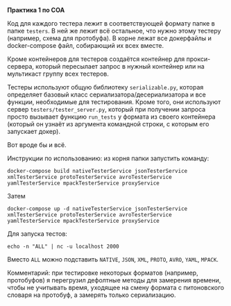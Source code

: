 **Практика 1 по СОА**

Код для каждого тестера лежит в соответствующей формату папке в папке `testers`. В ней же лежит всё остальное, что нужно этому тестеру (например, схема для протобуфа). В корне лежат все докерфайлы и docker-compose файл, собирающий их всех вместе.

Кроме контейнеров для тестеров создаётся контейнер для прокси-сервера, который пересылает запрос в нужный контейнер или на мультикаст группу всех тестеров.

Тестеры используют общую библиотеку `serializable.py`, которая определяет базовый класс сериализатора/десериализатора и все функции, необходимые для тестирования. Кроме того, они используют сервер `testers/tester_server.py`, который при получении запроса просто вызывает функцию `run_tests` у формата из своего контейнера (который он узнаёт из аргумента командной строки, с которым его запускает докер).

Вот вроде бы и всё.

Инструкции по использованию: из корня папки запустить команду:

`docker-compose build nativeTesterService jsonTesterService xmlTesterService protoTesterService avroTesterService yamlTesterService mpackTesterService proxyService`

Затем

`docker-compose up -d nativeTesterService jsonTesterService xmlTesterService protoTesterService avroTesterService yamlTesterService mpackTesterService proxyService`

Для запуска тестов:

`echo -n "ALL" | nc -u localhost 2000`

Вместо `ALL` можно подставить `NATIVE`, `JSON`, `XML`, `PROTO`, `AVRO`, `YAML`, `MPACK`.


Комментарий: при тестировке некоторых форматов (например, протобуфов) я перегрузил дефолтные методы для замерения времени, чтобы не учитывать время, уходящее на смену формата с питоновского словаря на протобуф, а замерять только сериализацию.